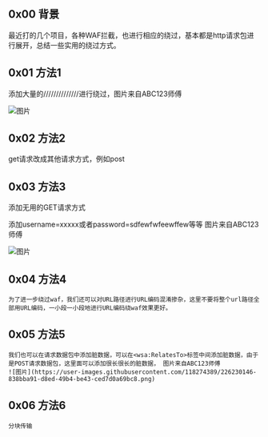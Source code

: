 ## 0x00 背景

  最近打的几个项目，各种WAF拦截，也进行相应的绕过，基本都是http请求包进行展开，总结一些实用的绕过方式。
  
## 0x01 方法1

  添加大量的//////////////进行绕过，图片来自ABC123师傅
  
  ![图片](https://user-images.githubusercontent.com/118274389/226229355-277c9279-c324-4a8f-8f93-6cd581bbfa59.png)

## 0x02 方法2

   get请求改成其他请求方式，例如post 
   
## 0x03 方法3

   添加无用的GET请求方式
   
   添加username=xxxxx或者password=sdfewfwfeewffew等等   图片来自ABC123师傅
   
   ![图片](https://user-images.githubusercontent.com/118274389/226229693-9807197b-cec4-4579-8572-a9003e9705ef.png)
## 0x04 方法4

    为了进一步绕过waf，我们还可以对URL路径进行URL编码混淆掺杂，这里不要将整个url路径全部用URL编码，一小段一小段地进行URL编码绕waf效果更好。
    
    
## 0x05 方法5

    我们也可以在请求数据包中添加脏数据，可以在<wsa:RelatesTo>标签中间添加脏数据，由于是POST请求数据包，这里面可以添加很长很长的脏数据， 图片来自ABC123师傅
    ![图片](https://user-images.githubusercontent.com/118274389/226230146-838bba91-d8ed-49b4-be43-ced7d0a69bc8.png)

## 0x06 方法6
    
    分块传输
    
